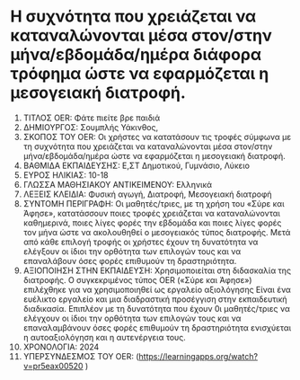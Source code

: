 # H συχνότητα που χρειάζεται να καταναλώνονται μέσα στον/στην μήνα/εβδομάδα/ημέρα διάφορα τρόφημα ώστε να εφαρμόζεται η μεσογειακή διατροφή.
1. ΤΙΤΛΟΣ OER: Φάτε πιείτε βρε παιδιά
1. ΔΗΜΙΟΥΡΓΟΣ: Σουμπλής Υάκινθος, 
1. ΣΚΟΠΟΣ ΤΟΥ OER: Οι χρήστες να κατατάσουν τις τροφές σύμφωνα με τη συχνότητα που χρειάζεται να καταναλώνονται μέσα στον/στην μήνα/εβδομάδα/ημέρα  ώστε να εφαρμόζεται η μεσογειακή διατροφή.
1. ΒΑΘΜΙΔΑ ΕΚΠΑΙΔΕΥΣΗΣ: Ε,ΣΤ Δημοτικού, Γυμνάσιο, Λύκειο
1. ΕΥΡΟΣ ΗΛΙΚΙΑΣ: 10-18
1. ΓΛΩΣΣΑ ΜΑΘΗΣΙΑΚΟΥ ΑΝΤΙΚΕΙΜΕΝΟΥ: Ελληνικά
1. ΛΕΞΕΙΣ ΚΛΕΙΔΙΑ:  Φυσική αγωγή, Διατροφή, Μεσογειακή διατροφή
1. ΣΥΝΤΟΜΗ ΠΕΡΙΓΡΑΦΗ: Οι μαθητές/τριες, με τη χρήση του «Σύρε και Άφησε», κατατάσσουν ποιες τροφές χρειάζεται να καταναλώνονται καθημερινά, ποιες λίγες φορές την εβδομάδα και ποιες λίγες φορές τον μήνα ώστε να ακολουθηθεί ο μεσογειακός τύπος διατροφής. Μετά από κάθε επιλογή τροφής οι χρήστες έχουν τη δυνατότητα να ελέγξουν οι ίδιοι την ορθότητα των επιλογών τους και να επαναλάβουν όσες φορές επιθυμούν τη δραστηριότητα. 
1. ΑΞΙΟΠΟΙΗΣΗ ΣΤΗΝ ΕΚΠΑΙΔΕΥΣΗ: Χρησιμοποιείται στη διδασκαλία της διατροφής. Ο συγκεκριμένος τύπος OER («Σύρε και Άφησε») επιλέχθηκε για να χρησιμοποιηθεί ως εργαλείο αξιολόγησης Είναι ένα ευέλικτο εργαλείο και μια διαδραστική προσέγγιση στην εκπαιδευτική διαδικασία. Επιπλέον με τη δυνατότητα που έχουν 0ι μαθητές/τριες να ελέγχουν οι ίδιοι την ορθότητα των επιλογών τους και να επαναλαμβάνουν όσες φορές επιθυμούν τη δραστηριότητα ενισχύεται η αυτοαξιολόγηση και η αυτενέργεια τους.
1. ΧΡΟΝΟΛΟΓΙΑ: 2024
1. ΥΠΕΡΣΥΝΔΕΣΜΟΣ ΤΟΥ OER: (https://learningapps.org/watch?v=pr5eax00520 ) 

